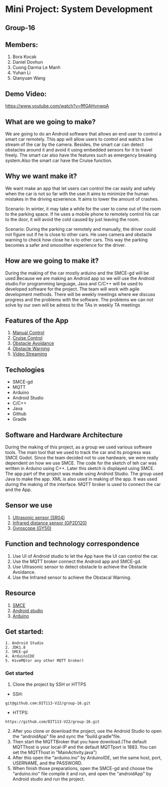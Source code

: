 # Mini Project: System Development

## Group-16
## Members:

1. Bora Kocak
2. Daniel Dovhun
3. Cuong Darma Le Manh
4. Yuhan Li
5. Qianyuan Wang

## Demo Video:
https://www.youtube.com/watch?v=fffGAHvnwpA
## What are we going to make?
We are going to do an Android software that allows an end user to control a smart car remotely. This app will allow users to control and watch a live stream of the car by the camera. Besides, the smart car can detect obstacles around it and avoid it using embedded sensors for it to travel freely. The smart car also have the features such as emergency breaking system.Also the smart car have the Cruise function.



## Why we want make it? 
We want make an app that let users can control the car easily and safely when the car is not so far with the user.It aims to minimize the human mistakes in the driving ezxerience. It aims to lower the amount of crashes.
  
  Scenario:
    In winter, it may take a while for the user to come out of the room to the parking space. If he uses a mobile phone to remotely control his car to the door, it will avoid the cold caused by just leaving the room.
   
   Scenario:
    During the parking car remotely and manually, the driver could not figure out if he is close to other cars. He uses camera and obstacle warning to check how close he is to other cars. This way the parking becomes a safer and smooother experience for the driver.

 ## How are we going to make it?
During the making of the car mostly arduino and the SMCE-gd will be used.Because we are making an Android app so we will use the Android studio.For programming language, Java and C/C++ will be used to developed software for the project.
The team will work with agile development methods. There will be weekly meetings where we discuss progress and the problems with the software. The problems we can not solve by our own will be adress to the TAs in weekly TA meetings

## Features of the App

1. [Manual Control](https://github.com/DIT113-V22/group-16/wiki/Milestone-2#milestone-2-manual-control)
2. [Cruise Control](https://github.com/DIT113-V22/group-16/wiki/Milestone-2#milestone-2-cruise-control)
3. [Obstacle Avoidance](https://github.com/DIT113-V22/group-16/wiki/Milestone-1#milestone-1-obstacle-avoidance)
4. [Obstacle Warning](https://github.com/DIT113-V22/group-16/wiki/Milestone-1#milestone-2-obstacle-warning)
5. [Video Streaming](https://github.com/DIT113-V22/group-16/wiki/Milestone-3#milestone-3-video-streaming)

## Techologies
* SMCE-gd
* MQTT
* Arduino
* Android Studio
* C/C++
* Java
* Github
* Gradle
## Software and Hardware Architecture 
During the making of this project, as a group we used various software tools. The main tool that we used to track the car and its progress was SMCE Godot. Since the team decided not to use hardware, we were really dependent on how we use SMCE. The code for the sketch of teh car was written in Arduino using C++. Later this sketch is displayed using SMCE. The app part of the project was made using Android Studio. The group used Java to make the app. XML is also used in making of the app. It was used during the making of the interface. MQTT broker is used to connect the car and the App.

## Sensor we use
1. [Ultrasonic sensor (SR04)](https://github.com/ItJustWorksTM/smce-gd/wiki/Vehicle-Capabilities#ultrasonic-distance-sensor)
2. [Infrared distance sensor (GP2D120)](https://github.com/ItJustWorksTM/smce-gd/wiki/Vehicle-Capabilities#infrared-distance-sensor)
3. [Gyroscope (GY50)](https://github.com/ItJustWorksTM/smce-gd/wiki/Vehicle-Capabilities#gyroscope)
## Function and technology correspondence
1. Use UI of Android studio to let the App have the UI can control the car.
2. Use the MQTT broker connect the Android app and SMCE-gd.
3. Use Utlrasonic sensor to detect obstacle to achieve the Obstacle Avoidance.
4. Use the Infrared sensor to achieve the Obstacal Warning.
## Resource
1. [SMCE](https://github.com/ItJustWorksTM/smce-gd/releases)
2. [Android studio](https://developer.android.com/studio)
3. [Arduino](https://www.arduino.cc/en/software)

## Get started:
```
1. Android Studio
2. JDK1.8
3. SMCE-gd
4. ArduinoIDE
5. HiveMQ(or any other MQTT broker)
```
### Get started
1. Clone the project by SSH or HTTPS
* SSH:
```
git@github.com:DIT113-V22/group-16.git
```
* HTTPS:
```
https://github.com/DIT113-V22/group-16.git
```
2. After you clone or download the project, use the Android Studio to open the “androidApp” file and sync the “build.gradle”file.
3. Then start the MQTTBroker that you have download.(The default MQTThost is your local-IP and the default MQTTport is 1883. You can set the MQTThost in "MainActivity.java")
4. After this open the "arduino.ino" by ArduinoIDE, set the same host, port, USERNAME, and the PASSWORD.
5. When finish those preparations, open the SMCE-gd and choose the "arduino.ino" file compile it and run, and open the "androidApp" by Android studio and run the project.
 
